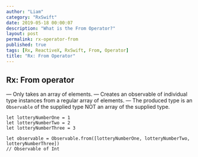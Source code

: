 ```yaml
---
author: "Liam"
category: "RxSwift"
date: 2019-05-18 00:00:07
description: "What is the From Operator?"
layout: post
permalink: rx-operator-from
published: true
tags: [Rx, ReactiveX, RxSwift, From, Operator]
title: "Rx: From Operator"
---
```


## Rx: From operator

— Only takes an array of elements.
— Creates an observable of individual type instances from a regular array of elements.
— The produced type is an `Observable` of the supplied type NOT an array of the supplied type.

```
let lotteryNumberOne = 1
let lotteryNumberTwo = 2
let lotteryNumberThree = 3

let observable = Observable.from([lotteryNumberOne, lotteryNumberTwo, lotteryNumberThree])
// Observable of Int
```
